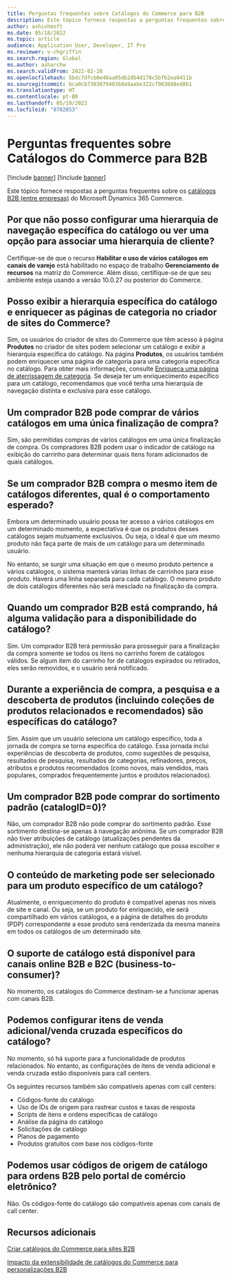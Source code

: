 ```yaml
---
title: Perguntas frequentes sobre Catálogos do Commerce para B2B
description: Este tópico fornece respostas a perguntas frequentes sobre os catálogos do Microsoft Dynamics 365 Commerce.
author: ashishmsft
ms.date: 05/18/2022
ms.topic: article
audience: Application User, Developer, IT Pro
ms.reviewer: v-chgriffin
ms.search.region: Global
ms.author: asharchw
ms.search.validFrom: 2022-02-28
ms.openlocfilehash: 5bdc7dfcb0e48aa85db2db4d178c5bf62ea0411b
ms.sourcegitcommit: bca0cb730307948368a9aabe322cf963688ed8b1
ms.translationtype: HT
ms.contentlocale: pt-BR
ms.lasthandoff: 05/19/2022
ms.locfileid: "8782853"
---
```

# <a name="commerce-catalogs-for-b2b-faq"></a>Perguntas frequentes sobre Catálogos do Commerce para B2B

[!include [banner](includes/banner.md)]
[!include [banner](includes/preview-banner.md)]

Este tópico fornece respostas a perguntas frequentes sobre os [catálogos B2B (entre empresas)](catalogs-b2b-sites.md) do Microsoft Dynamics 365 Commerce.

## <a name="why-cant-i-configure-a-catalog-specific-navigation-hierarchy-or-see-an-option-to-associate-a-customer-hierarchy"></a>Por que não posso configurar uma hierarquia de navegação específica do catálogo ou ver uma opção para associar uma hierarquia de cliente?

Certifique-se de que o recurso **Habilitar o uso de vários catálogos em canais de varejo** está habilitado no espaço de trabalho **Gerenciamento de recursos** na matriz do Commerce. Além disso, certifique-se de que seu ambiente esteja usando a versão 10.0.27 ou posterior do Commerce.

## <a name="can-i-view-the-catalog-specific-hierarchy-and-enrich-category-pages-in-commerce-site-builder"></a>Posso exibir a hierarquia específica do catálogo e enriquecer as páginas de categoria no criador de sites do Commerce?

Sim, os usuários do criador de sites do Commerce que têm acesso à página **Produtos** no criador de sites podem selecionar um catálogo e exibir a hierarquia específica do catálogo. Na página **Produtos**, os usuários também podem enriquecer uma página de categoria para uma categoria específica no catálogo. Para obter mais informações, consulte [Enriqueça uma página de aterrissagem de categoria](enrich-category-page.md). Se deseja ter um enriquecimento específico para um catálogo, recomendamos que você tenha uma hierarquia de navegação distinta e exclusiva para esse catálogo.

## <a name="can-a-b2b-shopper-purchase-from-multiple-catalogs-in-a-single-checkout"></a>Um comprador B2B pode comprar de vários catálogos em uma única finalização de compra?

Sim, são permitidas compras de vários catálogos em uma única finalização de compra. Os compradores B2B podem usar o indicador de catálogo na exibição do carrinho para determinar quais itens foram adicionados de quais catálogos.

## <a name="if-a-b2b-shopper-purchases-the-same-item-from-different-catalogs-what-is-the-expected-behavior"></a>Se um comprador B2B compra o mesmo item de catálogos diferentes, qual é o comportamento esperado?

Embora um determinado usuário possa ter acesso a vários catálogos em um determinado momento, a expectativa é que os produtos desses catálogos sejam mutuamente exclusivos. Ou seja, o ideal é que um mesmo produto não faça parte de mais de um catálogo para um determinado usuário.

No entanto, se surgir uma situação em que o mesmo produto pertence a vários catálogos, o sistema manterá várias linhas de carrinhos para esse produto. Haverá uma linha separada para cada catálogo. O mesmo produto de dois catálogos diferentes não será mesclado na finalização da compra.

## <a name="when-a-b2b-shopper-is-shopping-is-there-any-validation-for-catalog-availability"></a>Quando um comprador B2B está comprando, há alguma validação para a disponibilidade do catálogo?

Sim. Um comprador B2B terá permissão para prosseguir para a finalização da compra somente se todos os itens no carrinho forem de catálogos válidos. Se algum item do carrinho for de catálogos expirados ou retirados, eles serão removidos, e o usuário será notificado.

## <a name="during-the-shopping-experience-are-search-and-product-discovery-including-related-and-recommended-product-collections-catalog-specific"></a>Durante a experiência de compra, a pesquisa e a descoberta de produtos (incluindo coleções de produtos relacionados e recomendados) são específicas do catálogo?

Sim. Assim que um usuário seleciona um catálogo específico, toda a jornada de compra se torna específica do catálogo. Essa jornada inclui experiências de descoberta de produtos, como sugestões de pesquisa, resultados de pesquisa, resultados de categorias, refinadores, preços, atributos e produtos recomendados (como novos, mais vendidos, mais populares, comprados frequentemente juntos e produtos relacionados).

## <a name="can-a-b2b-shopper-purchase-from-the-default-assortment-catalogid0"></a>Um comprador B2B pode comprar do sortimento padrão (catalogID=0)?

Não, um comprador B2B não pode comprar do sortimento padrão. Esse sortimento destina-se apenas à navegação anônima. Se um comprador B2B não tiver atribuições de catálogo (atualizações pendentes da administração), ele não poderá ver nenhum catálogo que possa escolher e nenhuma hierarquia de categoria estará visível.

## <a name="can-marketing-content-be-curated-for-a-product-that-is-specific-to-a-catalog"></a>O conteúdo de marketing pode ser selecionado para um produto específico de um catálogo?

Atualmente, o enriquecimento do produto é compatível apenas nos níveis de site e canal. Ou seja, se um produto for enriquecido, ele será compartilhado em vários catálogos, e a página de detalhes do produto (PDP) correspondente a esse produto será renderizada da mesma maneira em todos os catálogos de um determinado site.

## <a name="is-catalog-support-available-for-both-b2b-and-business-to-consumer-b2c-online-channels"></a>O suporte de catálogo está disponível para canais online B2B e B2C (business-to-consumer)?

No momento, os catálogos do Commerce destinam-se a funcionar apenas com canais B2B.

## <a name="can-we-set-up-catalog-specific-upsellcross-sell-items"></a>Podemos configurar itens de venda adicional/venda cruzada específicos do catálogo?

No momento, só há suporte para a funcionalidade de produtos relacionados. No entanto, as configurações de itens de venda adicional e venda cruzada estão disponíveis para call centers.

Os seguintes recursos também são compatíveis apenas com call centers:

- Códigos-fonte do catálogo
- Uso de IDs de origem para rastrear custos e taxas de resposta
- Scripts de itens e ordens específicas de catálogo
- Análise da página do catálogo
- Solicitações de catálogo
- Planos de pagamento
- Produtos gratuitos com base nos códigos-fonte

## <a name="can-we-use-catalog-source-codes-for-b2b-orders-through-the-e-commerce-portal"></a>Podemos usar códigos de origem de catálogo para ordens B2B pelo portal de comércio eletrônico?

Não. Os códigos-fonte do catálogo são compatíveis apenas com canais de call center.

## <a name="additional-resources"></a>Recursos adicionais

[Criar catálogos do Commerce para sites B2B](catalogs-b2b-sites.md)

[Impacto da extensibilidade de catálogos do Commerce para personalizações B2B](catalogs-b2b-sites-dev.md)
